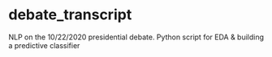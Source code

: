 # debate_transcript
NLP on the 10/22/2020 presidential debate. Python script for EDA &amp; building a predictive classifier
